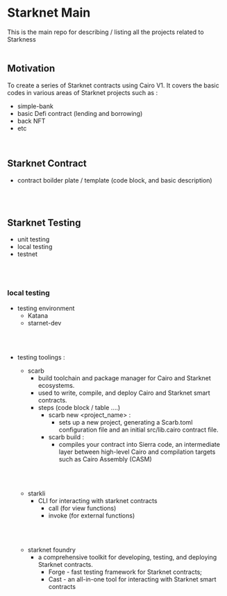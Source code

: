 # Starknet Main #
This is the main repo for describing / listing all the projects related to Starkness
<br></br>

## Motivation ##
To create a series of Starknet contracts using Cairo V1. It covers the basic codes in various areas of Starknet projects such as :
- simple-bank
- basic Defi contract (lending and borrowing)
- back NFT
- etc

<br>

## Starknet Contract ##
- contract boilder plate / template
  (code block, and basic description)


<br></br>

## Starknet Testing ##
- unit testing
- local testing
- testnet 

<br></br>
### local testing ###
- testing environment
  - Katana
  - starnet-dev

<br></br>
- testing toolings :

  - scarb
    - build toolchain and package manager for Cairo and Starknet ecosystems.
    - used to write, compile, and deploy Cairo and Starknet smart contracts.
    - steps (code block / table ....)
      - scarb new <project_name> :
        - sets up a new project, generating a Scarb.toml configuration file and an initial src/lib.cairo contract file.
      - scarb build :
        - compiles your contract into Sierra code, an intermediate layer between high-level Cairo and compilation targets such as Cairo Assembly (CASM) 

  <br></br>
  - starkli
    - CLI for interacting with starknet contracts
      - call (for view functions)
      - invoke (for external functions)
     
  <br></br>
  - starknet foundry
    - a comprehensive toolkit for developing, testing, and deploying Starknet contracts.
      - Forge - fast testing framework for Starknet contracts;
      - Cast - an all-in-one tool for interacting with Starknet smart contracts




  
  
  
  
  
  
  
  
  

